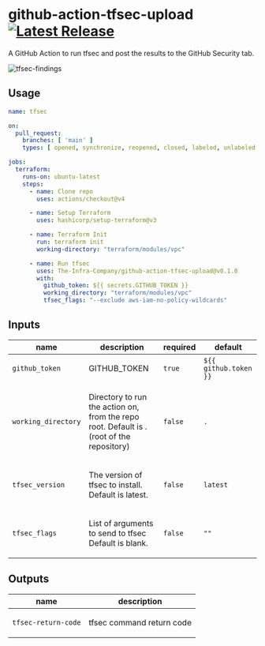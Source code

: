 # github-action-tfsec-upload [![Latest Release](https://img.shields.io/github/release/The-Infra-Company/github-action-tfsec-upload.svg)](https://github.com/The-Infra-Company/github-action-tfsec-upload/releases/latest)

A GitHub Action to run tfsec and post the results to the GitHub Security tab.

![tfsec-findings](https://github.com/user-attachments/assets/b6b13af0-1bf3-40b1-8558-858ce9ee5a39)

## Usage

```yaml
name: tfsec

on:
  pull_request:
    branches: [ 'main' ]
    types: [ opened, synchronize, reopened, closed, labeled, unlabeled ]

jobs:
  terraform:
    runs-on: ubuntu-latest
    steps:
      - name: Clone repo
        uses: actions/checkout@v4

      - name: Setup Terraform
        uses: hashicorp/setup-terraform@v3

      - name: Terraform Init
        run: terraform init
        working-directory: "terraform/modules/vpc"

      - name: Run tfsec
        uses: The-Infra-Company/github-action-tfsec-upload@v0.1.0
        with:
          github_token: ${{ secrets.GITHUB_TOKEN }}
          working_directory: "terraform/modules/vpc"
          tfsec_flags: "--exclude aws-iam-no-policy-wildcards"
```

<!-- action-docs-inputs source="action.yml" -->
## Inputs

| name | description | required | default |
| --- | --- | --- | --- |
| `github_token` | <p>GITHUB_TOKEN</p> | `true` | `${{ github.token }}` |
| `working_directory` | <p>Directory to run the action on, from the repo root. Default is . (root of the repository)</p> | `false` | `.` |
| `tfsec_version` | <p>The version of tfsec to install. Default is latest.</p> | `false` | `latest` |
| `tfsec_flags` | <p>List of arguments to send to tfsec Default is blank.</p> | `false` | `""` |
<!-- action-docs-inputs source="action.yml" -->

<!-- action-docs-outputs source="action.yml" -->
## Outputs

| name | description |
| --- | --- |
| `tfsec-return-code` | <p>tfsec command return code</p> |
<!-- action-docs-outputs source="action.yml" -->
